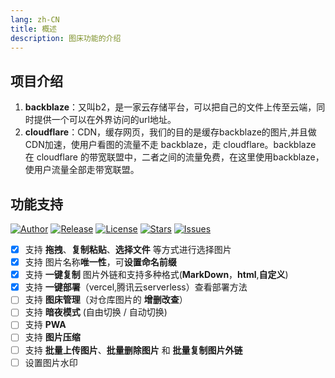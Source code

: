 ```yaml
---
lang: zh-CN
title: 概述
description: 图床功能的介绍
---
```


## 项目介绍

1. **backblaze**：又叫b2，是一家云存储平台，可以把自己的文件上传至云端，同时提供一个可以在外界访问的url地址。
2. **cloudflare**：CDN，缓存网页，我们的目的是缓存backblaze的图片,并且做CDN加速，使用户看图的流量不走 backblaze，走 cloudflare。backblaze 在 cloudflare 的带宽联盟中，二者之间的流量免费，在这里使用backblaze，使用户流量全部走带宽联盟。

## 功能支持

[![Author](https://img.shields.io/badge/author-Rr210-violet.svg)](https://github.com/Rr210)  [![Release](https://img.shields.io/github/release/Rr210/blazeB2.svg)](https://github.com/Rr210/blazeB2/releases)  [![License](https://img.shields.io/github/license/Rr210/blazeB2.svg)](https://github.com/Rr210/blazeB2/blob/master/LICENSE)  [![Stars](https://img.shields.io/github/stars/Rr210/blazeB2)](https://github.com/Rr210/blazeB2)   [![Issues](https://img.shields.io/github/issues/Rr210/blazeB2)](https://github.com/Rr210/blazeB2/issues)


- [x] 支持 **拖拽**、**复制粘贴**、**选择文件** 等方式进行选择图片
- [x] 支持 图片名称**唯一性**，可**设置命名前缀**
- [x] 支持 **一键复制** 图片外链和支持多种格式(**MarkDown**，**html**,**自定义**)
- [x] 支持 **一键部署**（vercel,腾讯云serverless）查看部署方法
- [ ] 支持 **图床管理**（对仓库图片的 **增删改查**）
- [ ] 支持 **暗夜模式** (自由切换 / 自动切换)
- [ ] 支持 **PWA**
- [ ] 支持 **图片压缩**
- [ ] 支持 **批量上传图片**、**批量删除图片** 和 **批量复制图片外链**
- [ ] 设置图片水印